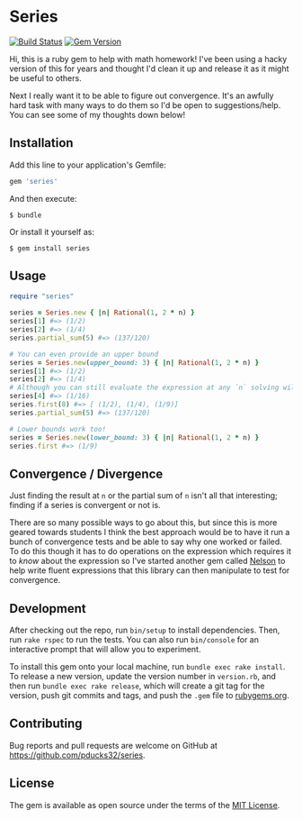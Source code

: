 # Series
[![Build Status](https://travis-ci.org/pducks32/series.svg)](https://travis-ci.org/pducks32/series) [![Gem Version](https://badge.fury.io/rb/series.svg)](http://badge.fury.io/rb/series)

Hi, this is a ruby gem to help with math homework! I've been using a hacky version of this for years and thought I'd clean it up and release it as it might be useful to others.

Next I really want it to be able to figure out convergence. It's an awfully hard task with many ways to do them so I'd be open to suggestions/help. You can see some of my thoughts down below!


## Installation

Add this line to your application's Gemfile:

```ruby
gem 'series'
```

And then execute:

    $ bundle

Or install it yourself as:

    $ gem install series

## Usage

```ruby
require "series"

series = Series.new { |n| Rational(1, 2 * n) }
series[1] #=> (1/2)
series[2] #=> (1/4)
series.partial_sum(5) #=> (137/120)

# You can even provide an upper bound
series = Series.new(upper_bound: 3) { |n| Rational(1, 2 * n) }
series[1] #=> (1/2)
series[2] #=> (1/4)
# Although you can still evaluate the expression at any `n` solving will halt at the bound
series[4] #=> (1/16)
series.first(8) #=> [ (1/2), (1/4), (1/9)]
series.partial_sum(5) #=> (137/120)

# Lower bounds work too!
series = Series.new(lower_bound: 3) { |n| Rational(1, 2 * n) }
series.first #=> (1/9)
```

## Convergence / Divergence

Just finding the result at `n` or the partial sum of `n` isn't all that interesting; finding if a series is convergent or not is.

There are so many possible ways to go about this, but since this is more geared towards students I think the best approach would be to have it run a bunch of convergence tests and be able to say why one worked or failed. To do this though it has to do operations on the expression which requires it to *know* about the expression so I've started another gem called [Nelson](https://github.com/pducks32/nelson) to help write fluent expressions that this library can then manipulate to test for convergence.

## Development

After checking out the repo, run `bin/setup` to install dependencies. Then, run `rake rspec` to run the tests. You can also run `bin/console` for an interactive prompt that will allow you to experiment.

To install this gem onto your local machine, run `bundle exec rake install`. To release a new version, update the version number in `version.rb`, and then run `bundle exec rake release`, which will create a git tag for the version, push git commits and tags, and push the `.gem` file to [rubygems.org](https://rubygems.org).

## Contributing

Bug reports and pull requests are welcome on GitHub at https://github.com/pducks32/series.


## License

The gem is available as open source under the terms of the [MIT License](http://opensource.org/licenses/MIT).
